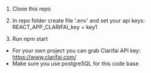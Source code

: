 1. Clone this repo

2. In repo folder create file '.env' and set your api keys:
REACT_APP_CLARIFAI_key = key1

3. Run npm start

* For your own project you can grab Clarifai API key: https://www.clarifai.com/
* Make sure you use postgreSQL for this code base
